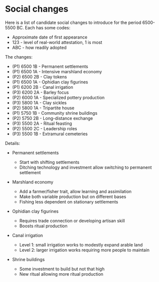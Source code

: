 # Social changes

Here is a list of candidate social changes to introduce for the
period 6500-5500 BC. Each has some codes:

*    Approximate date of first appearance
*    123 - level of real-world attestation, 1 is most
*    ABC - how readily adopted

The changes:

*    (P1) 6500 1B - Permanent settlements
*    (P1) 6500 1A - Intensive marshland economy
*    (P2) 6500 2B - Clay tokens
*    (P1) 6500 1A - Ophidian clay figurines
*    (P1) 6200 2B - Canal irrigation
*    (P3) 6200 2A - Barley focus
*    (P2) 6000 1A - Specialized pottery production
*    (P3) 5800 1A - Clay sickles
*    (P2) 5800 1A - Tripartite house
*    (P1) 5750 1B - Community shrine buildings
*    (P2) 5750 2B - Long-distance exchange
*    (P3) 5500 2A - Ritual feasting
*    (P2) 5500 2C - Leadership roles
*    (P3) 5500 1B - Extramural cemeteries

Details:

*   Permanent settlements

    *   Start with shifting settlements
    *   Ditching technology and investment allow switching to permanent settlement

*   Marshland economy

    *   Add a farmer/fisher trait, allow learning and assimilation
    *   Make both variable production but on different bases
    *   Fishing less dependent on stationary settlements
     
*   Ophidian clay figurines

    *   Requires trade connection or developing artisan skill
    *   Boosts ritual production

*   Canal irrigation
    *   Level 1: small irrigation works to modestly expand arable land
    *   Level 2: larger irrigation works requiring more people to maintain

*   Shrine buildings

    *   Some investment to build but not that high
    *   New ritual allowing more ritual production